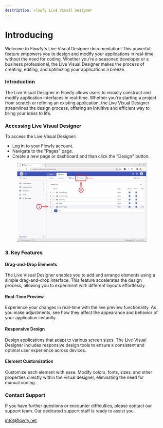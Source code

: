 ```yaml
---
description: Flowfy Live Visual Designer
---
```


# Introducing

Welcome to Flowfy's Live Visual Designer documentation! This powerful feature empowers you to design and modify your applications in real-time without the need for coding. Whether you're a seasoned developer or a business professional, the Live Visual Designer makes the process of creating, editing, and optimizing your applications a breeze.



### Introduction

The Live Visual Designer in Flowfy allows users to visually construct and modify application interfaces in real-time. Whether you're starting a project from scratch or refining an existing application, the Live Visual Designer streamlines the design process, offering an intuitive and efficient way to bring your ideas to life.

### Accessing Live Visual Designer

To access the Live Visual Designer:

* Log in to your Flowfy account.
* Navigate to the "Pages" page.
* Create a new page or dashboard and than click the "Design" button.

<figure><img src="../../.gitbook/assets/image (94).png" alt=""><figcaption></figcaption></figure>

### 3. Key Features

#### Drag-and-Drop Elements

The Live Visual Designer enables you to add and arrange elements using a simple drag-and-drop interface. This feature accelerates the design process, allowing you to experiment with different layouts effortlessly.

#### Real-Time Preview

Experience your changes in real-time with the live preview functionality. As you make adjustments, see how they affect the appearance and behavior of your application instantly.

#### Responsive Design

Design applications that adapt to various screen sizes. The Live Visual Designer includes responsive design tools to ensure a consistent and optimal user experience across devices.

#### Element Customization

Customize each element with ease. Modify colors, fonts, sizes, and other properties directly within the visual designer, eliminating the need for manual coding.



### Contact Support

If you have further questions or encounter difficulties, please contact our support team. Our dedicated support staff is ready to assist you.

info@flowfy.net
